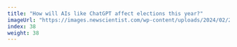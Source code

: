 ```yaml
---
title: "How will AIs like ChatGPT affect elections this year?"
imageUrl: "https://images.newscientist.com/wp-content/uploads/2024/02/27102908/SEI_192574782.jpg?width=600"
index: 38
weight: 38
---
```

